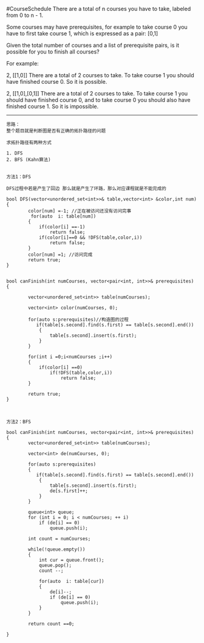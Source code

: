 #CourseSchedule
There are a total of n courses you have to take, labeled from 0 to n - 1.

Some courses may have prerequisites, for example to take course 0 you have to first take course 1, 
which is expressed as a pair: [0,1]

Given the total number of courses and a list of prerequisite pairs, is it possible for you to finish all courses?

For example:

2, [[1,0]]
There are a total of 2 courses to take. To take course 1 you should have finished course 0. So it is possible.

2, [[1,0],[0,1]]
There are a total of 2 courses to take. To take course 1 you should have finished course 0, 
and to take course 0 you should also have finished course 1. So it is impossible.



---



```
思路：
整个题目就是判断图是否有正确的拓扑路径的问题

求拓扑路径有两种方式

1. DFS
2. BFS (Kahn算法)


方法1：DFS

DFS过程中若是产生了回边 那么就是产生了环路，那么对应课程就是不能完成的

bool DFS(vector<unordered_set<int>>& table,vector<int> &color,int num)
{
        color[num] =-1; //正在被访问还没有访问完事
         for(auto  i: table[num])
        {
            if(color[i] ==-1)
                return false;
            if(color[i]==0 && !DFS(table,color,i))
                return false;
        }
        color[num] =1; //访问完成
        return true;
}


bool canFinish(int numCourses, vector<pair<int, int>>& prerequisites) {
        
        vector<unordered_set<int>> table(numCourses);
        
        vector<int> color(numCourses, 0);
        
        for(auto s:prerequisites)//构造图的过程
           if(table[s.second].find(s.first) == table[s.second].end())
			{
				table[s.second].insert(s.first);
			}
        }
        
        for(int i =0;i<numCourses ;i++)
        {
            if(color[i] ==0)
                if(!DFS(table,color,i))
                    return false;
        }
        
        return true;
}



方法2：BFS

bool canFinish(int numCourses, vector<pair<int, int>>& prerequisites)
{
        vector<unordered_set<int>> table(numCourses);
        
        vector<int> de(numCourses, 0);
        
        for(auto s:prerequisites)
        {
           if(table[s.second].find(s.first) == table[s.second].end())
			{
				table[s.second].insert(s.first);
				de[s.first]++;
			}
        }
        
        queue<int> queue;
        for (int i = 0; i < numCourses; ++ i)
            if (de[i] == 0)
                queue.push(i);
        
        int count = numCourses;
        
        while(!queue.empty())
        {
            int cur = queue.front();
            queue.pop();
            count --;
            
            for(auto  i: table[cur])
            {
                de[i]--;
                if (de[i] == 0)
                    queue.push(i);
            }
        }
        
        return count ==0;
        
}
```